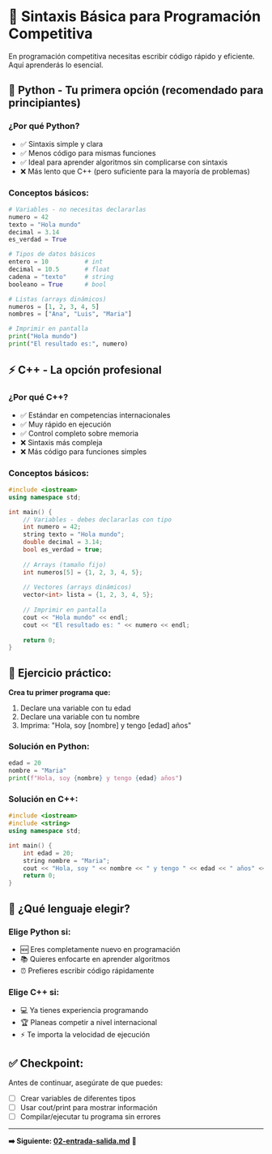 # 🚀 Sintaxis Básica para Programación Competitiva

En programación competitiva necesitas escribir código rápido y eficiente. Aquí aprenderás lo esencial.

## 🐍 **Python - Tu primera opción (recomendado para principiantes)**

### **¿Por qué Python?**
- ✅ Sintaxis simple y clara
- ✅ Menos código para mismas funciones
- ✅ Ideal para aprender algoritmos sin complicarse con sintaxis
- ❌ Más lento que C++ (pero suficiente para la mayoría de problemas)

### **Conceptos básicos:**

```python
# Variables - no necesitas declararlas
numero = 42
texto = "Hola mundo"
decimal = 3.14
es_verdad = True

# Tipos de datos básicos
entero = 10          # int
decimal = 10.5       # float
cadena = "texto"     # string
booleano = True      # bool

# Listas (arrays dinámicos)
numeros = [1, 2, 3, 4, 5]
nombres = ["Ana", "Luis", "Maria"]

# Imprimir en pantalla
print("Hola mundo")
print("El resultado es:", numero)
```

## ⚡ **C++ - La opción profesional**

### **¿Por qué C++?**
- ✅ Estándar en competencias internacionales
- ✅ Muy rápido en ejecución
- ✅ Control completo sobre memoria
- ❌ Sintaxis más compleja
- ❌ Más código para funciones simples

### **Conceptos básicos:**

```cpp
#include <iostream>
using namespace std;

int main() {
    // Variables - debes declararlas con tipo
    int numero = 42;
    string texto = "Hola mundo";
    double decimal = 3.14;
    bool es_verdad = true;
    
    // Arrays (tamaño fijo)
    int numeros[5] = {1, 2, 3, 4, 5};
    
    // Vectores (arrays dinámicos)
    vector<int> lista = {1, 2, 3, 4, 5};
    
    // Imprimir en pantalla
    cout << "Hola mundo" << endl;
    cout << "El resultado es: " << numero << endl;
    
    return 0;
}
```

## 📝 **Ejercicio práctico:**

**Crea tu primer programa que:**
1. Declare una variable con tu edad
2. Declare una variable con tu nombre
3. Imprima: "Hola, soy [nombre] y tengo [edad] años"

### **Solución en Python:**
```python
edad = 20
nombre = "Maria"
print(f"Hola, soy {nombre} y tengo {edad} años")
```

### **Solución en C++:**
```cpp
#include <iostream>
#include <string>
using namespace std;

int main() {
    int edad = 20;
    string nombre = "Maria";
    cout << "Hola, soy " << nombre << " y tengo " << edad << " años" << endl;
    return 0;
}
```

## 🎯 **¿Qué lenguaje elegir?**

### **Elige Python si:**
- 🆕 Eres completamente nuevo en programación
- 📚 Quieres enfocarte en aprender algoritmos
- ⏰ Prefieres escribir código rápidamente

### **Elige C++ si:**
- 💻 Ya tienes experiencia programando
- 🏆 Planeas competir a nivel internacional
- ⚡ Te importa la velocidad de ejecución

## ✅ **Checkpoint:**
Antes de continuar, asegúrate de que puedes:
- [ ] Crear variables de diferentes tipos
- [ ] Usar cout/print para mostrar información
- [ ] Compilar/ejecutar tu programa sin errores

---

**➡️ Siguiente: [02-entrada-salida.md](02-entrada-salida.md)** 📖
